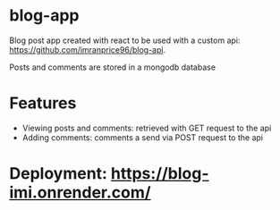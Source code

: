 # blog-app

Blog post app created with react to be used with a custom api: https://github.com/imranprice96/blog-api.

Posts and comments are stored in a mongodb database

# Features

- Viewing posts and comments: retrieved with GET request to the api
- Adding comments: comments a send via POST request to the api

# Deployment: https://blog-imi.onrender.com/
